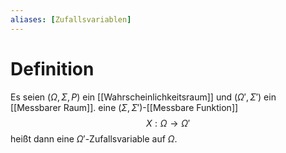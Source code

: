 ```yaml
---
aliases: [Zufallsvariablen]
---
```

# Definition
Es seien $(\Omega, \Sigma, P)$ ein [[Wahrscheinlichkeitsraum]] und $(\Omega', \Sigma')$ ein [[Messbarer Raum]]. eine $(\Sigma, \Sigma')$-[[Messbare Funktion]] $$X: \Omega \to \Omega'$$ heißt dann eine $\Omega'$-Zufallsvariable auf $\Omega$.

